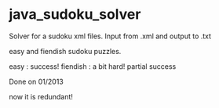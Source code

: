 # java_sudoku_solver

Solver for a sudoku xml files. Input from .xml and output to .txt

easy and fiendish sudoku puzzles.

easy : success!
fiendish :  a bit hard! partial success

Done on 01/2013

now it is redundant!
